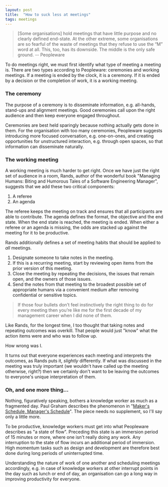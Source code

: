 ```yaml
---
layout: post
title:  "How to suck less at meetings"
tags: meetings
---
```

> \[Some organisations\] hold meetings that have little purpose and no clearly defined end-state. At the other extreme, some organisations are so fearful of the waste of meetings that they refuse to use the “M” word at all. This, too, has its downside. The middle is the only safe ground. -- Peopleware

To do meetings right, we must first identify what type of meeting a meeting is.
There are two types according to Peopleware: 
ceremonies and working meetings.
If a meeting is ended by the clock,
it is a ceremony. If it is ended by a decision or the completion of work,
it is a working meeting.

### The ceremony

The purpose of a ceremony is to disseminate information,
e.g. all-hands, stand-ups and alignment meetings.
Good ceremonies call upon the right audience and
then keep everyone engaged throughout.

Ceremonies are best held sparingly
because nothing actually gets done in them.
For the organisation with too many ceremonies,
Peopleware suggests introducing more focused conversation,
e.g. one-on-ones, and creating opportunities
for unstructured interaction, e.g. through open spaces,
so that information can disseminate naturally.

### The working meeting

A working meeting is much harder to get right.
Once we have just the right set of audience in a room,
Rands, author of the wonderful book "Managing Humans: Biting and Humorous Tales of a Software Engineering Manager",
suggests that we add these two critical components:

1. A referee
2. An agenda

The referee keeps the meeting on track
and ensures that all participants are able to contribute.
The agenda defines the format, the objective and the end state.
When the end state is reached, the meeting is ended.
When either a referee or an agenda is missing, 
the odds are stacked up against the meeting for it to be productive.

Rands additionally defines a set of meeting habits
that should be applied to *all* meetings.

1. Designate someone to take notes in the meeting.
2. If this is a recurring meeting, start by reviewing open items from the prior version of this meeting.
3. Close the meeting by repeating the decisions, the issues that remain open, and the owners of those issues.
4. Send the notes from that meeting to the broadest possible set of appropriate humans via a convenient medium after removing confidential or sensitive topics.

> If those four bullets don’t feel instinctively the right thing to do
> for every meeting then you’re like me
> for the first decade of my management career when I did none of them.

Like Rands, for the longest time,
I too thought that taking notes 
and repeating outcomes was overkill.
That people would just "know" what the action items were
and who was to follow up.

How wrong was I. 

It turns out that everyone experiences each meeting
and interprets the outcomes, 
as Rands puts it, *slightly* differently.
If what was discussed in the meeting was truly important
(we wouldn't have called up the meeting otherwise, right?)
then we certainly don't want to be leaving the outcomes to everyone's
unique interpretation of them.

### Oh, and one more thing...

Nothing, figuratively speaking,
bothers a knowledge worker as much as a fragmented day.
Paul Graham describes the phenomenon in
"[Maker's Schedule, Manager's Schedule](http://www.paulgraham.com/makersschedule.html)".
The piece needs no supplement, so I'll say only a little more.

To be productive, knowledge workers must get into
what Peopleware describes as "a state of flow".
Preceding this state is an immersion period of 15 minutes or more,
where one isn't really doing any work.
Any interruption to the state of flow incurs an additional period of immersion.
High momentum tasks such as design and development 
are therefore best done during long periods of uninterrupted time.

Understanding the nature of work of one another
and scheduling meetings accordingly, 
e.g. in case of knowledge workers
at other interrupt points in the day
such as lunch or end of day, 
an organisation can go a long way in
improving productivity for everyone.